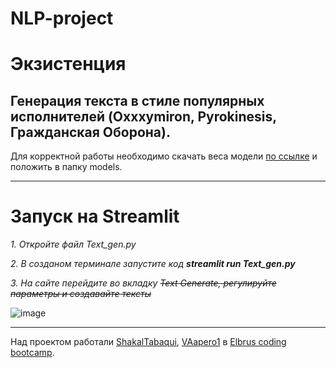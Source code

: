 # NLP-project
# Экзистенция
Генерация текста в стиле популярных исполнителей (Oxxxymiron, Pyrokinesis, Гражданская Оборона).
---

Для корректной работы необходимо скачать веса модели [по ссылке](https://drive.google.com/file/d/17n_5Fk0x86vRZo-WRA6jXpk5bQVXeSO-/view?usp=sharing) и положить в папку models.

---
# Запуск на Streamlit

*1. Откройте файл Text_gen.py*

*2. В созданом терминале запустите код **streamlit run Text_gen.py***

*3. На сайте перейдите во вкладку ~~Text Generate, регулируйте параметры и создавайте тексты~~*

![image](https://i.ibb.co/W6f6MNX/2022-09-04-19-08-43.png)

---

Над проектом работали [ShakalTabaqui](https://github.com/ShakalTabaqui), [VAapero1](https://github.com/VAapero1) в [Elbrus coding bootcamp](https://github.com/Elbrus-DataScience).
